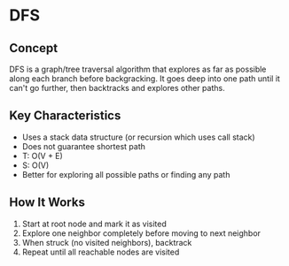 # DFS

## Concept
DFS is a graph/tree traversal algorithm that explores as far as possible
along each branch before backgracking. It goes deep into one path until
it can't go further, then backtracks and explores other paths.

## Key Characteristics
- Uses a stack data structure (or recursion which uses call stack)
- Does not guarantee shortest path
- T: O(V + E)
- S: O(V)
- Better for exploring all possible paths or finding any path

## How It Works
1. Start at root node and mark it as visited
2. Explore one neighbor completely before moving to next neighbor
3. When struck (no visited neighbors), backtrack
4. Repeat until all reachable nodes are visited

